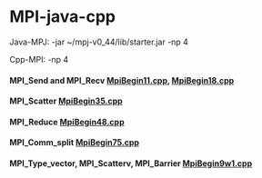 # MPI-java-cpp

<p>Java-MPJ: -jar ~/mpj-v0_44/lib/starter.jar -np 4 </br>
<p>Cpp-MPI: -np 4


<h4> MPI_Send and MPI_Recv <a href="https://github.com/AxelrodAdil/MPI-java-cpp/blob/master/codes/MpiBegin11.cpp">MpiBegin11.cpp</a>, <a href="https://github.com/AxelrodAdil/MPI-java-cpp/blob/master/codes/MpiBegin18.cpp">MpiBegin18.cpp</a></h4>
<h4> MPI_Scatter <a href="https://github.com/AxelrodAdil/MPI-java-cpp/blob/master/codes/MpiBegin35.cpp">MpiBegin35.cpp</a></h4>
<h4> MPI_Reduce <a href="https://github.com/AxelrodAdil/MPI-java-cpp/blob/master/codes/MpiBegin48.cpp">MpiBegin48.cpp</a></h4>
<h4> MPI_Comm_split <a href="https://github.com/AxelrodAdil/MPI-java-cpp/blob/master/codes/MpiBegin75.cpp">MpiBegin75.cpp</a></h4>
<h4> MPI_Type_vector, MPI_Scatterv, MPI_Barrier <a href="https://github.com/AxelrodAdil/MPI-java-cpp/blob/master/codes/MpiBegin9w1.cpp">MpiBegin9w1.cpp</a></h4>
